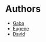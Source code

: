 # Authors

* [Gaba](https://github.com/gabelula)
* [Eugene](https://github.com/edefikh)
* [David](https://github.com/jde)
